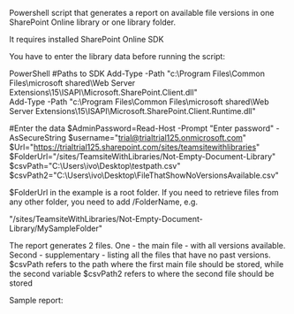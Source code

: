 Powershell script that generates a report on available file versions in one SharePoint Online library or one library folder.

 

 

 

It requires installed  SharePoint Online SDK 

You have to enter the library data before running the script:

 

PowerShell
#Paths to SDK 
Add-Type -Path "c:\Program Files\Common Files\microsoft shared\Web Server Extensions\15\ISAPI\Microsoft.SharePoint.Client.dll"   
Add-Type -Path "c:\Program Files\Common Files\microsoft shared\Web Server Extensions\15\ISAPI\Microsoft.SharePoint.Client.Runtime.dll"   
  
#Enter the data 
$AdminPassword=Read-Host -Prompt "Enter password" -AsSecureString 
$username="trial@trialtrial125.onmicrosoft.com" 
$Url="https://trialtrial125.sharepoint.com/sites/teamsitewithlibraries" 
$FolderUrl="/sites/TeamsiteWithLibraries/Not-Empty-Document-Library" 
$csvPath="C:\Users\ivo\Desktop\testpath.csv" 
$csvPath2="C:\Users\ivo\Desktop\FileThatShowNoVersionsAvailable.csv"
 
$FolderUrl in the example is a root folder. If you need to retrieve files from any other folder, you need to add /FolderName, e.g. 

"/sites/TeamsiteWithLibraries/Not-Empty-Document-Library/MySampleFolder"

 

The report generates 2 files. One - the main file - with all versions available. Second - supplementary - listing all the files that have no past versions. $csvPath refers to the path where the first main file should be stored, while the second variable $csvPath2 refers to where the second file should be stored

 

 

Sample report:

 



 

 
